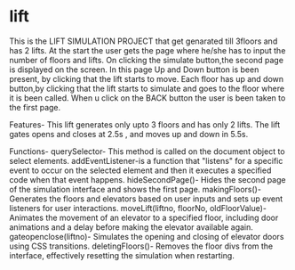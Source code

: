 # lift
This is the LIFT SIMULATION PROJECT that get genarated till 3floors and has 2 lifts.
At the start the user gets the page where he/she has to input the number of floors and lifts.
On clicking the simulate button,the second page is displayed on the screen.
In this page Up and Down button is been present, by clicking that the lift starts to move.
Each floor has up and down button,by clicking that the lift starts to simulate and goes to the floor where it is been called.
When u click on the BACK button the user is been taken to the first page.

Features-
This lift generates only upto 3 floors and has only 2 lifts.
The lift gates opens and closes at 2.5s , and moves up and down in 5.5s. 

Functions-
querySelector- This method is called on the document object to select elements.
addEventListener-is a function that "listens" for a specific event to occur on the selected element and then it executes a specified code when that event happens.
hideSecondPage()- Hides the second page of the simulation interface and shows the first page.
makingFloors()- Generates the floors and elevators based on user inputs and sets up event listeners for user interactions.
moveLift(liftno, floorNo, oldFloorValue)- Animates the movement of an elevator to a specified floor, including door animations and a delay before making the elevator available again.
gateopenclose(liftno)- Simulates the opening and closing of elevator doors using CSS transitions.
deletingFloors()- Removes the floor divs from the interface, effectively resetting the simulation when restarting.
